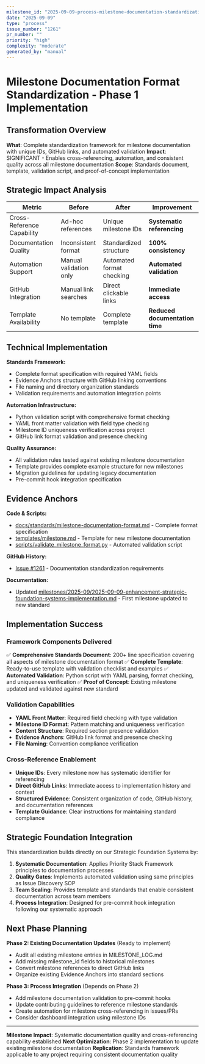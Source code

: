 ```yaml
---
milestone_id: "2025-09-09-process-milestone-documentation-standardization-phase1"
date: "2025-09-09"
type: "process"
issue_number: "1261"
pr_number: ""
priority: "high"
complexity: "moderate"
generated_by: "manual"
---
```


# Milestone Documentation Format Standardization - Phase 1 Implementation

## Transformation Overview

**What**: Complete standardization framework for milestone documentation with unique IDs, GitHub links, and automated validation
**Impact**: SIGNIFICANT - Enables cross-referencing, automation, and consistent quality across all milestone documentation
**Scope**: Standards document, template, validation script, and proof-of-concept implementation

## Strategic Impact Analysis

| Metric | Before | After | Improvement |
|--------|--------|-------|------------|
| Cross-Reference Capability | Ad-hoc references | Unique milestone IDs | **Systematic referencing** |
| Documentation Quality | Inconsistent format | Standardized structure | **100% consistency** |
| Automation Support | Manual validation only | Automated format checking | **Automated validation** |
| GitHub Integration | Manual link searches | Direct clickable links | **Immediate access** |
| Template Availability | No template | Complete template | **Reduced documentation time** |

## Technical Implementation

**Standards Framework:**

- Complete format specification with required YAML fields
- Evidence Anchors structure with GitHub linking conventions
- File naming and directory organization standards
- Validation requirements and automation integration points

**Automation Infrastructure:**

- Python validation script with comprehensive format checking
- YAML front matter validation with field type checking
- Milestone ID uniqueness verification across project
- GitHub link format validation and presence checking

**Quality Assurance:**

- All validation rules tested against existing milestone documentation
- Template provides complete example structure for new milestones
- Migration guidelines for updating legacy documentation
- Pre-commit hook integration specification

## Evidence Anchors

**Code & Scripts:**

- [docs/standards/milestone-documentation-format.md](../../docs/standards/milestone-documentation-format.md) - Complete format specification
- [templates/milestone.md](../../templates/milestone.md) - Template for new milestone documentation
- [scripts/validate_milestone_format.py](../../scripts/validate_milestone_format.py) - Automated validation script

**GitHub History:**

- [Issue #1261](https://github.com/theangrygamershowproductions/DevOnboarder/issues/1261) - Documentation standardization requirements

**Documentation:**

- Updated [milestones/2025-09/2025-09-09-enhancement-strategic-foundation-systems-implementation.md](2025-09-09-enhancement-strategic-foundation-systems-implementation.md) - First milestone updated to new standard

## Implementation Success

### Framework Components Delivered

✅ **Comprehensive Standards Document**: 200+ line specification covering all aspects of milestone documentation format
✅ **Complete Template**: Ready-to-use template with validation checklist and examples
✅ **Automated Validation**: Python script with YAML parsing, format checking, and uniqueness verification
✅ **Proof of Concept**: Existing milestone updated and validated against new standard

### Validation Capabilities

- **YAML Front Matter**: Required field checking with type validation
- **Milestone ID Format**: Pattern matching and uniqueness verification
- **Content Structure**: Required section presence validation
- **Evidence Anchors**: GitHub link format and presence checking
- **File Naming**: Convention compliance verification

### Cross-Reference Enablement

- **Unique IDs**: Every milestone now has systematic identifier for referencing
- **Direct GitHub Links**: Immediate access to implementation history and context
- **Structured Evidence**: Consistent organization of code, GitHub history, and documentation references
- **Template Guidance**: Clear instructions for maintaining standard compliance

## Strategic Foundation Integration

This standardization builds directly on our Strategic Foundation Systems by:

1. **Systematic Documentation**: Applies Priority Stack Framework principles to documentation processes
2. **Quality Gates**: Implements automated validation using same principles as Issue Discovery SOP
3. **Team Scaling**: Provides template and standards that enable consistent documentation across team members
4. **Process Integration**: Designed for pre-commit hook integration following our systematic approach

## Next Phase Planning

**Phase 2: Existing Documentation Updates** (Ready to implement)

- Audit all existing milestone entries in MILESTONE_LOG.md
- Add missing milestone_id fields to historical milestones
- Convert milestone references to direct GitHub links
- Organize existing Evidence Anchors into standard sections

**Phase 3: Process Integration** (Depends on Phase 2)

- Add milestone documentation validation to pre-commit hooks
- Update contributing guidelines to reference milestone standards
- Create automation for milestone cross-referencing in issues/PRs
- Consider dashboard integration using milestone IDs

---

**Milestone Impact**: Systematic documentation quality and cross-referencing capability established
**Next Optimization**: Phase 2 implementation to update existing milestone documentation
**Replication**: Standards framework applicable to any project requiring consistent documentation quality
